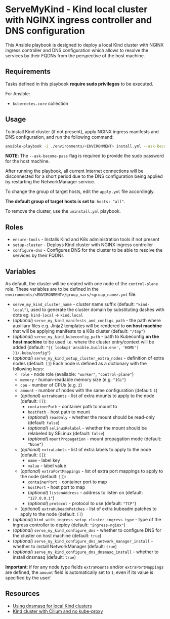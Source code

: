 # ServeMyKind - Kind local cluster with NGINX ingress controller and DNS configuration

This Ansible playbook is designed to deploy a local Kind cluster with NGINX ingress controller and DNS configuration which allows to resolve the services by their FQDNs from the perspective of the host machine.

## Requirements

Tasks defined in this playbook **require sudo privileges** to be executed.

For Ansible:

* `kubernetes.core` collection

## Usage

To install Kind cluster (if not present), apply NGINX ingress manifests and DNS configuration, and run the following command:

```bash
ansible-playbook -i ./environments/<ENVIRONMENT> install.yml --ask-become-pass
```

**NOTE**: The `--ask-become-pass` flag is required to provide the sudo password for the host machine.

After running the playbook, all current Internet connections will be disconnected for a short period due to the DNS configuration being applied by restarting the NetworkManager service.

To change the group of target hosts, edit the `apply.yml` file accordingly.

**The default group of target hosts is set to**: `hosts: "all"`.

To remove the cluster, use the `uninstall.yml` playbook.

## Roles

* `ensure-tools` - Installs Kind and K8s administration tools if not present
* `setup-cluster` - Deploys Kind cluster with NGINX ingress controller
* `configure-dns` - Configures DNS for the cluster to be able to resolve the services by their FQDNs

## Variables

As default, the cluster will be created with one node of the `control-plane` role.
These variables are to be defined in the `environments/<ENVIRONMENT>/group_vars/<group_name>.yml` file:

* `serve_my_kind_cluster_name` - cluster name suffix (default: `"kind-local"`), used to generate the cluster domain by substituting dashes with dots eg. `kind-local` -> `kind.local`
* (*optional*) `serve_my_kind_manifests_and_configs_path` - the path where auxiliary files e.g. Jinja2 templates will be rendered to **on host machine** that will be applying manifests to a K8s cluster (default: `"/tmp"`)
* (*optional*) `serve_my_kind_kubeconfig_path` - path to Kubeconfig **on the host machine** to be used i.e. where the cluster entry/context will be added (default: `"{{ lookup('ansible.builtin.env', 'HOME') }}/.kube/config"`)
* (*optional*) `serve_my_kind_setup_cluster_extra_nodes` - definition of extra nodes (default: `[]`)
  Each node is defined as a dictionary with the following keys:
  * `role` - node role (available: `"worker"`, `"control-plane"`)
  * `memory` - human-readable memory size (e.g. `"1Gi"`)
  * `cpu` - number of CPUs (e.g. `2`)
  * `amount` - number of nodes with the same configuration (default: `1`)
  * (*optional*) `extraMounts` - list of extra mounts to apply to the node (default: `[]`):
    * `containerPath` - container path to mount to
    * `hostPath` - host path to mount
    * (*optional*) `readOnly` - whether the mount should be read-only (default: `false`)
    * (*optional*) `selinuxRelabel` - whether the mount should be relabeled by SELinux (default: `false`)
    * (*optional*) `mountPropagation` - mount propagation mode (default: `"None"`)
  * (*optional*) `extraLabels` - list of extra labels to apply to the node (default: `[]`):
    * `name` - label key
    * `value` - label value
  * (*optional*) `extraPortMappings` - list of extra port mappings to apply to the node (default: `[]`):
    * `containerPort` - container port to map
    * `hostPort` - host port to map
    * (*optional*) `listenAddress` - address to listen on (default: `"127.0.0.1"`)
    * (*optional*) `protocol` - protocol to use (default: `"TCP"`)
  * (*optional*) `extraKubeadmPatches` - list of extra kubeadm patches to apply to the node (default: `[]`)
* (*optional*) `kind_with_ingress_setup_cluster_ingress_type` - type of the ingress controller to deploy (default: `"ingress-nginx"`)
* (*optional*) `serve_my_kind_configure_dns` - whether to configure DNS for the cluster on host machine (default: `true`)
* (*optional*) `serve_my_kind_configure_dns_network_manager_install` - whether to install NetworkManager (default: `true`)
* (*optional*) `serve_my_kind_configure_dns_dnsmasq_install` - whether to install dnsmasq (default: `true`)

**Important**: if for any node type fields `extraMounts` and/or `extraPortMappings` are defined, the `amount` field is automatically set to `1`, even if its value is specified by the user!

## Resources

* [Using dnsmasq for local Kind clusters](https://medium.com/@charled.breteche/using-dnsmasq-with-a-local-kind-clusters-9a27c8987073)
* [Kind cluster with Cilium and no kube-proxy](https://medium.com/@charled.breteche/kind-cluster-with-cilium-and-no-kube-proxy-c6f4d84b5a9d)